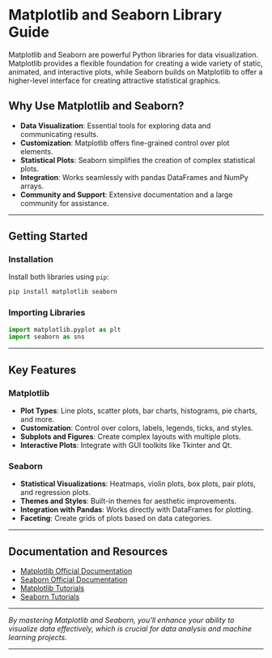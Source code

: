 # Matplotlib and Seaborn Library Guide

Matplotlib and Seaborn are powerful Python libraries for data visualization. Matplotlib provides a flexible foundation for creating a wide variety of static, animated, and interactive plots, while Seaborn builds on Matplotlib to offer a higher-level interface for creating attractive statistical graphics.

## Why Use Matplotlib and Seaborn?

- **Data Visualization**: Essential tools for exploring data and communicating results.
- **Customization**: Matplotlib offers fine-grained control over plot elements.
- **Statistical Plots**: Seaborn simplifies the creation of complex statistical plots.
- **Integration**: Works seamlessly with pandas DataFrames and NumPy arrays.
- **Community and Support**: Extensive documentation and a large community for assistance.

---

## Getting Started

### Installation

Install both libraries using `pip`:

```bash
pip install matplotlib seaborn
```

### Importing Libraries

```python
import matplotlib.pyplot as plt
import seaborn as sns
```

---

## Key Features

### Matplotlib

- **Plot Types**: Line plots, scatter plots, bar charts, histograms, pie charts, and more.
- **Customization**: Control over colors, labels, legends, ticks, and styles.
- **Subplots and Figures**: Create complex layouts with multiple plots.
- **Interactive Plots**: Integrate with GUI toolkits like Tkinter and Qt.

### Seaborn

- **Statistical Visualizations**: Heatmaps, violin plots, box plots, pair plots, and regression plots.
- **Themes and Styles**: Built-in themes for aesthetic improvements.
- **Integration with Pandas**: Works directly with DataFrames for plotting.
- **Faceting**: Create grids of plots based on data categories.

---

## Documentation and Resources

- [Matplotlib Official Documentation](https://matplotlib.org/)
- [Seaborn Official Documentation](https://seaborn.pydata.org/)
- [Matplotlib Tutorials](https://matplotlib.org/stable/tutorials/index.html)
- [Seaborn Tutorials](https://seaborn.pydata.org/tutorial.html)

---

*By mastering Matplotlib and Seaborn, you'll enhance your ability to visualize data effectively, which is crucial for data analysis and machine learning projects.*

---